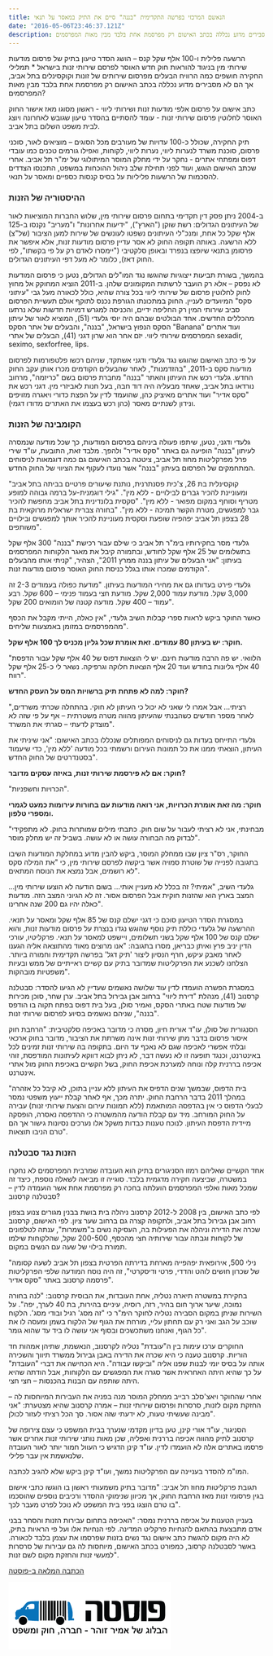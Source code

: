 ```yaml
---
title: הנאשם המרכזי בפרשה התקדימית "בננה" סיים את התיק במאסר על תנאי
date: "2016-05-06T23:46:37.121Z"
description: הרשעה פלילית ו-100 אלף שקל קנס – הושג הסדר טיעון בתיק של פרסום מודעות שירותי מין בניגוד להוראות חוק חדש האוסר לפרסם שירותי זנות בישראל * תמלילי החקירה חושפים כמה הרוויח הבעלים מפרסום שירותים של זונות וקוקסינלים בתל אביב, אך הם לא מסבירים מדוע נכללה בכתב האישום רק מפרסמת אחת בלבד מבין מאות המפרסמים?
---
```


הרשעה פלילית ו-100 אלף שקל קנס – הושג הסדר טיעון בתיק של פרסום מודעות שירותי מין בניגוד להוראות חוק חדש האוסר לפרסם שירותי זנות בישראל * תמלילי החקירה חושפים כמה הרוויח הבעלים מפרסום שירותים של זונות וקוקסינלים בתל אביב, אך הם לא מסבירים מדוע נכללה בכתב האישום רק מפרסמת אחת בלבד מבין מאות המפרסמים?

כתב אישום על פרסום אלפי מודעות זנות ושירותי ליווי - ראשון מסוגו מאז אישור החוק האוסר לחלוטין פרסום שירותי זנות - עומד להסתיים בהסדר טיעון שגובש לאחרונה ויוצג לבית משפט השלום בתל אביב.

תיק החקירה, שכולל כ-100 עדויות של מעורבים מכל הסוגים – מוציאים לאור, סוכני פרסום, סוכנת משרד לנערות ליווי, נערות ליווי, לקוחות, ואפילו גורמים טכנים כמו עובדי דפוס ומפתחי אתרים - נחקר על ידי מחלק המוסר המיתולוגי של ימ"ר תל אביב. אחרי שכתב האישום הוגש, ועוד לפני תחילת שלב ניהול ההוכחות במשפט, התכנסו הצדדים להסכמות של הרשעות פליליות על בסיס קנסות כספיים ומאסר על תנאי.

### ההיסטוריה של הזנות

ב-2004 ניתן פסק דין תקדימי בתחום פרסום שירותי מין, שלוש החברות המוציאות לאור של העיתונים הגדולים: רשת שוקן ("הארץ"), "ידיעות אחרונות" ו"מעריב" נקנסו ב-125 אלף שקל כל אחת, ומנכ"לי העיתונים נשפטו לעונשים של שירות למען הציבור (של"צ) ללא הרשעה. באותה תקופה החוק לא אסר עדיין פרסום מודעות זנות, אלא איפשר את פרסומן בתנאי שיופצו בנפרד ובאופן סלקטיבי ("יימסרו לאדם רק על פי בקשתו", לפי החוק דאז), כלומר לא מעל דפי העיתונים הגדולים.

בהמשך, בשורת תביעות ייצוגיות שהוגשו נגד המו"לים הגדולים, נטען כי פרסום המודעות לא נפסק – אלא רק הועבר לרשתות המקומונים שלהן. ב-2011 הוציא המחוקק אל מחוץ לחוק לחלוטין פרסום של שירותי ליווי בכל צורה שהיא, כולל לכאורה מעל גבי "עיתוני סקס" המיועדים לעניין. החוק במתכונתו הגורפת נכנס לתוקף אולם תעשיית הפרסום סביב שירותי המין רק החליפה ידיים, והכניסה למגרש דמויות חדשות שלא נרתעו מהכללים החדשים. 
אחד הבולטים שבהם היה יוסי גלעדי (51), המוציא לאור של עיתון הסקס הנפוץ בישראל, "בננה", והבעלים של אתר הסקס "Banana" ועוד אתרים המפרסמים שירותי ליווי. יזם אחר הוא שרון דגני (41), הבעלים של אתרי sexadir, seximo, sexforfree, lips.

על פי כתב האישום שהוגש נגד גלעדי ודגני אשתקד, שניהם רכשו פלטפורמות לפרסום מודעות סקס ב-2011, "בהזדמנות", לאחר שהבעלים הקודמים מכרו אותן עקב החוק החדש. גלעדי רכש את העיתון והאתר "בננה" מחברת פרסום בשם "כריזמה", מרחוב נורדאו בתל אביב, שאחד מבעליה היה דוד חבה, בעל חנות לאביזרי מין. דגני רכש את "סקס אדיר" ועוד אתרים מאיציק כהן, שהועמד לדין על הפצת כדורי ויאגרה מזויפים ונידון לשנתיים מאסר (כהן רכש בעצמו את האתרים מדודו דגמי).


### הקומבינה של הזנות

גלעדי ודגני, נטען, שיתפו פעולה ביניהם בפרסום המודעות, כך שכל מודעה שנמסרה לעיתון "בננה" הופיעה גם באתר "סקס אדיר" ולהפך. מלבד זאת, התובעת, עו"ד שירי פרל מפרקליטות מחוז תל אביב, ציטטה בכתב האישום גם כמה דוגמאות לניסוחים המתחמקים של הפרסום בעיתון "בננה" אשר נועדו לעקוף את הציווי של החוק החדש.

"קוקסינלית בת 26, צ'כית פסנתרנית, נותנת שיעורים פרטיים בביתה בתל אביב ומעוניינת להכיר גברים לבילויים - ללא מין". 
"גילי דוגמנית-על ברמה גבוהה למופע מטריף וסוחף במקום מפואר - ללא מין". 
"סקסית בלונדינית בתל אביב מחפשת להכיר גבר למפגשים, מטרת הקשר תמיכה - ללא מין". 
"בחורה צברית ישראלית מרוקאית בת 28 בצפון תל אביב יפהפיה שופעת וסקסית מעוניינת להכיר אותך למפגשים ובילויים משותפים".

גלעדי מסר בחקירותיו בימ"ר תל אביב כי שילם עבור רכישת "בננה" 300 אלף שקל בתשלומים של 25 אלף שקל לחודש, ובתמורה קיבל את מאגר הלקוחות המפרסמים בעיתון: "אני הבעלים של עיתון בננה ממרץ 2011", הצהיר, "קניתי אותו מהבעלים הקודמים שמכרו אותו בגלל כניסת החוק האוסר פרסום מודעות זנות".

גלעדי פירט בעדותו גם את מחירי המודעות בעיתון. "מודעת כפולה בעמודים 2-3 זה 3,000 שקל. מודעת עמוד 2,000 שקל. מודעת חצי בעמוד פנימי – 600 שקל. רבע עמוד – 400 שקל. מודעה קטנה של הומואים 200 שקל".

כאשר החוקר ביקש לראות ספרי קבלות השיב גלעדי, "אין כאלה, הייתי מקבל את הכסף מהמפרסמים במזומן באמצעות שליחים".



**חוקר: יש בעיתון 80 עמודים. זאת אומרת שכל גליון מכניס לך 100 אלף שקל.**

"הלוואי. יש פה הרבה מודעות חינם. יש לי הוצאות דפוס של 40 אלף שקל עבור הדפסת 40 אלף גליונות בחודש ועוד 20 אלף הוצאות חלוקה וגרפיקה. נשאר לי כ-25 אלף שקל רווח".

**חוקר: למה לא פתחת תיק ברשויות המס על העסק החדש?**

"רציתי... אבל אמרו לי שאני לא יכול כי העיתון לא חוקי. בהתחלה שכרתי משרדים, לאחר מספר חודשים כשהבנתי שהעיתון מהווה מטרה משטרתית – אף על פי שזה לא מוצדק לדעתי – סגרתי את המשרד".

גלעדי התייחס בעדות גם לניסוחים המפותלים שנכללו בכתב האישום: "אני שיניתי את העיתון, הוצאתי ממנו את כל תמונות העירום ורשמתי בכל מודעה 'ללא מין', כדי שיעמוד בסטנדרטים של החוק החדש".

**חוקר: אם לא פירסמת שירותי זנות, באיזה עסקים מדובר?**

"הכרויות וחשפניות".

**חוקר: מה זאת אומרת הכרויות, אני רואה מודעות עם בחורות עירומות כמעט לגמרי ומספרי טלפון.**

"מבחינתי, אני לא רציתי לעבור על שום חוק. כתבתי מילים שמותרות בחוק. לא מתפקידי לבדוק מה הבחורה עושה או לא עושה. בשביל זה יש מחלק מוסר".

החוקר, רס"ר ציון שבו ממחלק המוסר, ביקש להבין מדוע במחלקת המודעות השיבו בתגובה לפנייה של שוטרת סמויה אשר ביקשה לפרסם שירותי מין, כי "את המילה סקס לא רושמים, אבל נמצא את הנוסח המתאים".

גלעדי השיב, "אמיתי? זה בכלל לא מעניין אותי... בשום הודעה לא הוצעו שירותי מין... המצב בארץ הוא שהזנות חוקית אבל הפרסום אסור. זה לא הגיוני המצב הזה. מודעות כאלה יהיו גם 200 שנה אחרינו".

במסגרת הסדר הטיעון סוכם כי דגני ישלם קנס של 85 אלף שקל ומאסר על תנאי. ההרשעה של גלעדי כוללת תיק נוסף שהוגש נגדו בנצרת על פרסום מודעות זנות, והוא ישלם קנס של 100 אלף שקל בשני תשלומים, ויישפט למאסר על תנאי. פרקליטיו, עורכי הדין יניב פרץ ואיתן כבריאן, מסרו בתגובה: "אנו מרוצים מאוד מהתוצאה אליה הגענו לאחר מאבק עיקש, חרף הנסיון ליצור 'תיק דגל' בפרשה תקדימית וחמורה ביותר. הצלחנו לשכנע את הפרקליטות שמדובר בתיק עם קשיים ראייתיים של ממש ובעיות משפטיות מובהקות".

במסגרת הפשרה הועמדו לדין עוד שלושה נאשמים שעדיין לא הגיעו להסדר: סבטלנה קרסנוב (41), מנהלת "דירת ליווי" ברחוב אבן גבירול בתל אביב. ערן שחר, סוכן מכירות של מודעות שטח באתרי הסקס, ואמיר סולן, בעל בית דפוס בפתח תקוה בו הודפס "בננה", שניהם נאשמים בסיוע לפרסום שירותי זנות.

הסנגורית של סולן, עו"ד אורית חיון, מסרה כי מדובר באכיפה סלקטיבית: "הרחבת חוק איסור פרסום בדבר מתן שירותי זנות אינה משרתת את הציבור, מדובר בחוק ארכאי ובלתי אפשרי לאכיפה שגם לא נאכף עד היום. בתקופה בה שירותי זנות זמינים לכל באינטרנט, וכנגד תופעה זו לא נעשה דבר, לא ניתן לבוא דווקא לעיתונות המודפסת, זוהי אכיפה בררנית קלה ונוחה למערכת אכיפת החוק, בשל הקשיים באכיפת החוק מול אתרי אינטרנט.

"בית הדפוס, שבמשך שנים הדפיס את העיתון ללא עניין בתוכן, לא קיבל כל אזהרה במהלך 2011 בדבר הרחבת החוק. יתרה מכך, אף לאחר קבלת ייעוץ משפטי נמסר לבעלי הדפוס כי אין בהדפסה המותאמת (ללא תמונות עירום והצעת שירותי זנות) עבירה על החוק המורחב. מיד עם קבלת הודעה מהמשטרה כי ההדפסה נאסרה, הופסקה מיידית הדפסת העיתון. לנוכח טענות כבדות משקל אלו נערכים נסיונות גישור אך הם טרם הניבו תוצאות".


### הזנות נגד סבטלנה

אחד הקשיים שאליהם רמזו הסניגורים בתיק הוא העובדה שמרבית המפרסמים לא נחקרו במשטרה, שביצעה חקירה מדגמית בלבד. סוגייה זו מביאה לשאלה נוספת, כיצד זה שמכל מאות ואלפי המפרסמים הועלתה בחכה רק מפרסמת אחת אשר הועמדה לדין – סבטלנה קרסנוב?

לפי כתב האישום, בין 2008 ל-2012 קרסנוב ניהלה בית בושת בבנין מגורים צנוע בצפון רחוב אבן גבירול בתל אביב, ולתקופה קצרה גם ברחוב שער ציון. לפי האישום, קרסנוב שכרה את הדירה וניהלה את הפעילות בה, העסיקה נשים ב"משמרות", ענתה לטלפונים של לקוחות וגבתה עבור שירותיה חצי מהכסף, 200-500 שקל, שהלקוחות שילמו תמורת בילוי של שעה עם הנשים במקום.

"נילי 500, אירופאית יפהפייה מארחת בדירתה הפרטית בצפון תל אביב לשעה קסומה של שכרון חושים לוהט והדדי, פרטי ודיסקרטי", זה היה נוסח המודעה שלפי הפרקליטות פרסמה קרסנוב באתר "סקס אדיר".

בחקירת במשטרה תיארה נטליה, אחת העובדות, את הבוסית קרסנוב: "לנה בחורה נמוכה, שיער ארוך חום בהיר, רזה, רוסיה, עיניים בהירות, בת 40 לערך, יפה". על השירות שניתן במקום הסבירה נטליה לחוקר הימ"ר כי "זה מסג' רגיל ובודי מסג'. הלקוח שוכב על הגב ואני רק עם תחתון עליי, מורחת את הגוף של הלקוח בשמן ומעסה לו את כל הגוף, ואנחנו משתכשכים ובסוף אני עושה לו ביד עד שהוא גומר".

החוקרים ערכו עימות בין ה"עובדת" נטליה לקרסנוב, הנאשמת, שתיהן אמהות חד הוריות. קרסנוב טענה כי היא שכרה את הדירה באבן גבירול ממשרד תיווך והשכירה אותה על בסיס יומי לבנות שפנו אליה "וביקשו עבודה". היא הכחישה את דברי "העובדת" על כך שהיא היתה האחראית אשר סגרה את המפגשים עם הלקוחות, אבל הודתה שהיא היתה שותפה עם הבנות בהכנסות – חצי חצי.

אחרי שהחוקר ויאצ'סלב רבייב ממחלק המוסר מנה בפניה את העבירות המיוחסות לה – החזקת מקום לזנות, סרסרות ופרסום שירותי זנות – אמרה קרסנוב שהיא מצטערת: "אני מבינה שעשיתי טעות, לא ידעתי שזה אסור. סך הכל רציתי לעזור לכולן".

הסניגור, עו"ד אורי קינן, טען בדיון מקדמי שנערך בבית המשפט כי עצם צירופה של קרסנוב לתיק מהווה אכיפה בררנית ואפליה, שכן מאות נותני שירותי זנות אחרים אשר פרסמו באתרים אלה לא הועמדו לדין. עו"ד קינן הדגיש כי העוול חמור יותר לאור העובדה שלנאשמת אין עבר פלילי.

המו"מ להסדר בעניינה עם הפרקליטות נמשך, ועו"ד קינן ביקש שלא להגיב לכתבה.

תגובת פרקליטות מחוז תל אביב: "מדובר בתיק משמעותי ראשון בו הוגשו כתבי אישום בגין פרסומי זנות מאז הרחבת החוק, אך מכיוון שנימוקי ההסדר ורכיבים נוספים שהוסכמו בו טרם הוצגו בפני בית המשפט לא נוכל לפרט מעבר לכך".

בעניין הטענות על אכיפה בררנית נמסר: "האכיפה בתחום עבירות הזנות והסחר בבני אדם מתבצעת בהתאם להנחיות פרקליט המדינה. לפי הנחיות אלו ועל פי הראיות בתיק, לא היה מקום להגשת כתב אישום נגד נשים בזנות שפרסמו את עצמן בלבד לכאורה. באשר לסבטלנה קרסוב, כמפורט בכתב האישום, מיוחסות לה גם עבירות של סרסרות למעשי זנות והחזקת מקום לשם זנות".



<a href="http://www.posta.co.il/widgetkit/%D7%9E%D7%93%D7%95%D7%A8%D7%99%D7%9D-2/%D7%97%D7%A8%D7%9E%D7%A0%D7%99%D7%9D-%D7%91%D7%A6%D7%A8%D7%95%D7%AA/5836-%D7%A1%D7%A7%D7%A1-%D7%9C%D7%9C%D7%90-%D7%A1%D7%A7%D7%A1" target="_blank">הכתבה המלאה ב-פוסטה</a>


![](./posta.png)